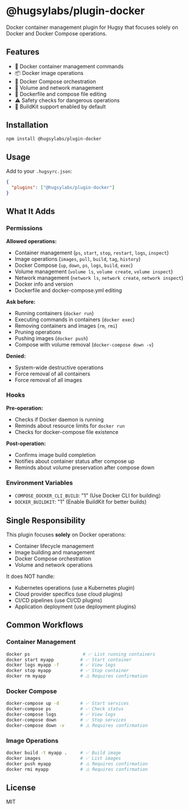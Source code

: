# @hugsylabs/plugin-docker

Docker container management plugin for Hugsy that focuses solely on Docker and Docker Compose operations.

## Features

- 🐳 Docker container management commands
- 📦 Docker image operations
- 🎼 Docker Compose orchestration
- 💾 Volume and network management
- 🔧 Dockerfile and compose file editing
- ⚠️ Safety checks for dangerous operations
- 🚀 BuildKit support enabled by default

## Installation

```bash
npm install @hugsylabs/plugin-docker
```

## Usage

Add to your `.hugsyrc.json`:

```json
{
  "plugins": ["@hugsylabs/plugin-docker"]
}
```

## What It Adds

### Permissions

**Allowed operations:**

- Container management (`ps`, `start`, `stop`, `restart`, `logs`, `inspect`)
- Image operations (`images`, `pull`, `build`, `tag`, `history`)
- Docker Compose (`up`, `down`, `ps`, `logs`, `build`, `exec`)
- Volume management (`volume ls`, `volume create`, `volume inspect`)
- Network management (`network ls`, `network create`, `network inspect`)
- Docker info and version
- Dockerfile and docker-compose.yml editing

**Ask before:**

- Running containers (`docker run`)
- Executing commands in containers (`docker exec`)
- Removing containers and images (`rm`, `rmi`)
- Pruning operations
- Pushing images (`docker push`)
- Compose with volume removal (`docker-compose down -v`)

**Denied:**

- System-wide destructive operations
- Force removal of all containers
- Force removal of all images

### Hooks

**Pre-operation:**

- Checks if Docker daemon is running
- Reminds about resource limits for `docker run`
- Checks for docker-compose file existence

**Post-operation:**

- Confirms image build completion
- Notifies about container status after compose up
- Reminds about volume preservation after compose down

### Environment Variables

- `COMPOSE_DOCKER_CLI_BUILD`: "1" (Use Docker CLI for building)
- `DOCKER_BUILDKIT`: "1" (Enable BuildKit for better builds)

## Single Responsibility

This plugin focuses **solely** on Docker operations:

- Container lifecycle management
- Image building and management
- Docker Compose orchestration
- Volume and network operations

It does NOT handle:

- Kubernetes operations (use a Kubernetes plugin)
- Cloud provider specifics (use cloud plugins)
- CI/CD pipelines (use CI/CD plugins)
- Application deployment (use deployment plugins)

## Common Workflows

### Container Management

```bash
docker ps                    # ✅ List running containers
docker start myapp          # ✅ Start container
docker logs myapp -f        # ✅ View logs
docker stop myapp           # ✅ Stop container
docker rm myapp             # ⚠️ Requires confirmation
```

### Docker Compose

```bash
docker-compose up -d        # ✅ Start services
docker-compose ps           # ✅ Check status
docker-compose logs         # ✅ View logs
docker-compose down         # ✅ Stop services
docker-compose down -v      # ⚠️ Requires confirmation
```

### Image Operations

```bash
docker build -t myapp .     # ✅ Build image
docker images               # ✅ List images
docker push myapp           # ⚠️ Requires confirmation
docker rmi myapp            # ⚠️ Requires confirmation
```

## License

MIT
